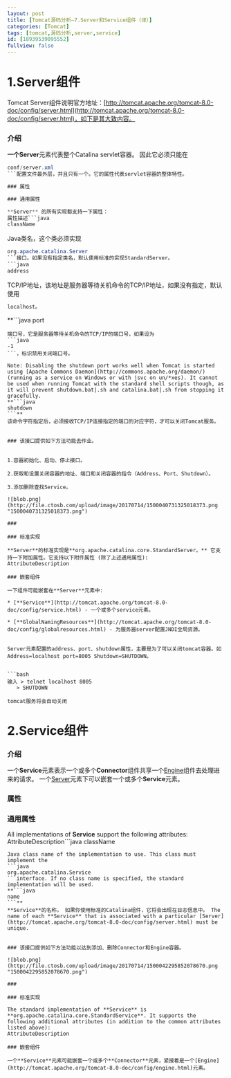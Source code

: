 ```yaml
---
layout: post
title: [Tomcat源码分析—7.Server和Service组件（译）]
categories: [Tomcat]
tags: [tomcat,源码分析,server,service]
id: [18939539095552]
fullview: false
---
```


# 1.Server组件

Tomcat Server组件说明官方地址：[http://tomcat.apache.org/tomcat-8.0-doc/config/server.html](http://tomcat.apache.org/tomcat-8.0-doc/config/server.html)，如下是其大致内容。 

### 介绍

**一个Server**元素代表整个Catalina servlet容器。 因此它必须只能在
```java
conf/server.xml
```配置文件最外层，并且只有一个。它的属性代表servlet容器的整体特性。

### 属性

### 通用属性

**Server** 的所有实现都支持一下属性：
属性描述```java
className
```
Java类名，这个类必须实现
```java
org.apache.catalina.Server
```接口。如果没有指定类名，默认使用标准的实现StandardServer。
```java
address
```
TCP/IP地址，该地址是服务器等待关机命令的TCP/IP地址，如果没有指定，默认使用
```java
localhost。
```
**```java
port
```**
端口号，它是服务器等待关机命令的TCP/IP的端口号，如果设为
```java
-1
```，标识禁用关闭端口号。

Note: Disabling the shutdown port works well when Tomcat is started using [Apache Commons Daemon](http://commons.apache.org/daemon/) (running as a service on Windows or with jsvc on un/*xes). It cannot be used when running Tomcat with the standard shell scripts though, as it will prevent shutdown.bat|.sh and catalina.bat|.sh from stopping it gracefully.
**```java
shutdown
```**
该命令字符指定后，必须接收TCP/IP连接指定的端口的对应字符，才可以关闭Tomcat服务。


### 该接口提供如下方法功能去作业。


1.容器初始化、启动、停止接口。

2.获取和设置关闭容器的地址、端口和关闭容器的指令（Address、Port、Shutdown）。

3.添加删除查找Service。

![blob.png](http://file.ctosb.com/upload/image/20170714/1500040731325018373.png "1500040731325018373.png")

### 

### 标准实现

**Server**的标准实现是**org.apache.catalina.core.StandardServer。** 它支持一下附加属性。它支持以下附件属性 (除了上述通用属性):
AttributeDescription

### 嵌套组件

一下组件可能嵌套在**Server**元素中:

* [**Service**](http://tomcat.apache.org/tomcat-8.0-doc/config/service.html) - 一个或多个service元素。

* [**GlobalNamingResources**](http://tomcat.apache.org/tomcat-8.0-doc/config/globalresources.html) - 为服务器server配置JNDI全局资源。


Server元素配置的address、port、shutdown属性，主要是为了可以关闭tomcat容器。如Address=localhost port=8005 Shutdown=SHUTDOWN。


```bash
输入 > telnet localhost 8005
   > SHUTDOWN

tomcat服务将会自动关闭
```

# 2.Service组件

### 介绍

一个**Service**元素表示一个或多个**Connector**组件共享一个[Engine](http://tomcat.apache.org/tomcat-8.0-doc/config/engine.html)组件去处理进来的请求。 一个[Server](http://tomcat.apache.org/tomcat-8.0-doc/config/server.html)元素下可以嵌套一个或多个**Service**元素。

### 属性

### 通用属性

All implementations of **Service** support the following attributes:
AttributeDescription```java
className
```
Java class name of the implementation to use. This class must implement the 
```java
org.apache.catalina.Service
```interface. If no class name is specified, the standard implementation will be used.
**```java
name
```**
**Service**的名称， 如果你使用标准的Catalina组件，它将会出现在日志信息中。 The name of each **Service** that is associated with a particular [Server](http://tomcat.apache.org/tomcat-8.0-doc/config/server.html) must be unique.


### 该接口提供如下方法功能以达到添加、删除Connector和Engine容器。

![blob.png](http://file.ctosb.com/upload/image/20170714/1500042295852078670.png "1500042295852078670.png")

### 

### 标准实现

The standard implementation of **Service** is **org.apache.catalina.core.StandardService**. It supports the following additional attributes (in addition to the common attributes listed above):
AttributeDescription

### 嵌套组件

一个**Service**元素可能嵌套一个或多个**Connector**元素，紧接着是一个[Engine](http://tomcat.apache.org/tomcat-8.0-doc/config/engine.html)元素。


